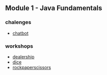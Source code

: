 ## Module 1 - Java Fundamentals

### chalenges
- [chatbot](./chatbot)

### workshops
- [dealership](./dealership)
- [dice](./dice)
- [rockpaperscissors](./rockpaperscissors)
